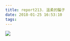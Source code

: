 ```yaml
---
title: report213. 溫柔的騙子
date: 2018-01-25 16:53:10
tags:
---
```

![](https://i.loli.net/2018/01/26/5a6b382eca106.jpg)